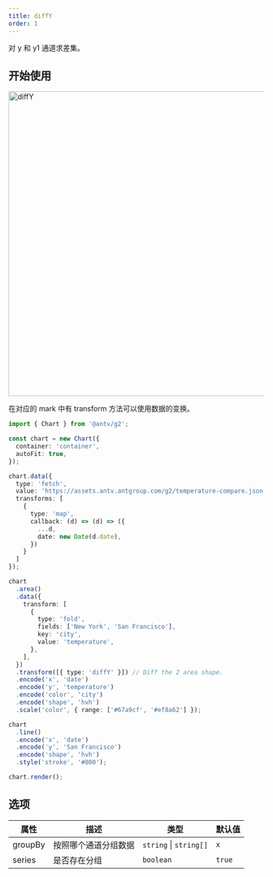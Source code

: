 ```yaml
---
title: diffY
order: 1
---
```


对 y 和 y1 通道求差集。

## 开始使用

<img alt="diffY" src="https://mdn.alipayobjects.com/huamei_qa8qxu/afts/img/A*CJn4T4_Rf98AAAAAAAAAAAAADmJ7AQ/original" width="600" />

在对应的 mark 中有 transform 方法可以使用数据的变换。

```ts
import { Chart } from '@antv/g2';

const chart = new Chart({
  container: 'container',
  autoFit: true,
});

chart.data({
  type: 'fetch',
  value: 'https://assets.antv.antgroup.com/g2/temperature-compare.json',
  transforms: [
    {
      type: 'map',
      callback: (d) => (d) => ({
        ...d,
        date: new Date(d.date),
      })
    }
  ]
});

chart
  .area()
  .data({
    transform: [
      {
        type: 'fold',
        fields: ['New York', 'San Francisco'],
        key: 'city',
        value: 'temperature',
      },
    ],
  })
  .transform([{ type: 'diffY' }]) // Diff the 2 area shape.
  .encode('x', 'date')
  .encode('y', 'temperature')
  .encode('color', 'city')
  .encode('shape', 'hvh')
  .scale('color', { range: ['#67a9cf', '#ef8a62'] });

chart
  .line()
  .encode('x', 'date')
  .encode('y', 'San Francisco')
  .encode('shape', 'hvh')
  .style('stroke', '#000');

chart.render();
```

## 选项

| 属性               | 描述                                           | 类型                     | 默认值                 |
|-------------------|------------------------------------------------|-------------------------|-----------------------|
| groupBy           | 按照哪个通道分组数据                              | `string` \| `string[]`  | `x`                   |  
| series            | 是否存在分组                                     | `boolean`               | `true`                   |
